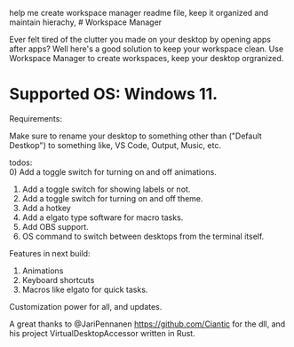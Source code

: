 help me create workspace manager readme file, keep it organized and maintain hierachy, # Workspace Manager

Ever felt tired of the clutter you made on your desktop by opening apps after apps? 
Well here's a good solution to keep your workspace clean. Use Workspace Manager to create workspaces, keep your desktop orgranized. 


<h1>Supported OS: Windows 11. </h1>


Requirements:

Make sure to rename your desktop to something other than ("Default Destkop") to something like, VS Code, Output, Music, etc. 




todos: </br>
0) Add a toggle switch for turning on and off animations.
1) Add a toggle switch for showing labels or not.
2) Add a toggle switch for turning on and off theme.
3) Add a hotkey
4) Add a elgato type software for macro tasks.
5) Add OBS support.
6) OS command to switch between desktops from the terminal itself.



Features in next build:

1) Animations
2) Keyboard shortcuts
3) Macros like elgato for quick tasks.

Customization power for all, and updates.



A great thanks to @JariPennanen https://github.com/Ciantic for the dll, and his project VirtualDesktopAccessor written in Rust. 
